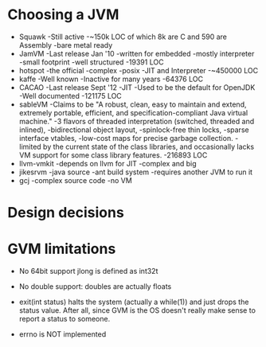 Choosing a JVM
==============

* Squawk
    -Still active
    -~150k LOC of which 8k are C and 590 are Assembly
    -bare metal ready
* JamVM
    -Last release Jan '10
    -written for embedded
    -mostly interpreter
    -small footprint
    -well structured
    -19391 LOC
* hotspot
    -the official
    -complex
    -posix
    -JIT and Interpreter
    -~450000 LOC
* kaffe
    -Well known
    -Inactive for many years
    -64376 LOC
* CACAO
    -Last release Sept '12
    -JIT
    -Used to be the default for OpenJDK
    -Well documented
    -121175 LOC
* sableVM
    -Claims to be "A robust, clean, easy to maintain and extend,
     extremely portable, efficient, and specification-compliant Java
     virtual machine."
    -3 flavors of threaded interpretation (switched, threaded and
     inlined),
    -bidirectional object layout,
    -spinlock-free thin locks,
    -sparse interface vtables,
    -low-cost maps for precise garbage collection.
    -limited by the current state of the class libraries, and
     occasionally lacks VM support for some class library features.
    -216893 LOC
* llvm-vmkit
    -depends on llvm for JIT
    -complex and big
* jikesrvm
    -java source
    -ant build system
    -requires another JVM to run it
* gcj
    -complex source code
    -no VM

Design decisions
================


GVM limitations
==================

  * No 64bit support
    jlong is defined as int32t

  * No double support: doubles are actually floats

  * exit(int status) halts the system (actually a while(1)) and just
    drops the status value.  After all, since GVM is the OS doesn't
    really make sense to report a status to someone.

  * errno is NOT implemented
